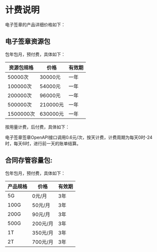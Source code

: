 # 计费说明
电子签章的产品详细价格如下：


## 电子签章资源包
包年包月，预付费，具体如下：

| 资源包规格 | 价格     | 有效期 |
| ---------- | -------- | ------ |
| 50000次    | 30000元  | 一年   |
| 100000次   | 54000元  | 一年   |
| 200000次   | 96000元  | 一年   |
| 500000次   | 210000元 | 一年   |
| 1500000次  | 630000元 | 一年   |

按用量计费，后付费，具体如下：

电子签章签章OpenAPI接口调用0.6元/次，按天计费，计费周期为每天0时-24时，每天6时，进行前一天的账单结算。

## 合同存管容量包:

包年包月，预付费，具体如下：

| 产品规格 | 价格     | 有效期 |
| -------- | -------- | ------ |
| 5G       | 0元/月   | 3年    |
| 100G     | 50元/月  | 3年    |
| 200G     | 90元/月  | 3年    |
| 500G     | 200元/月 | 3年    |
| 1T       | 350元/月 | 3年    |
| 2T       | 700元/月 | 3年    |
